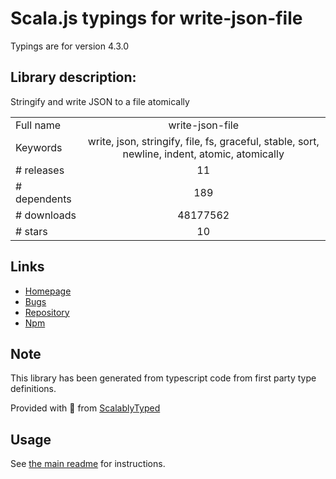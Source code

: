 
# Scala.js typings for write-json-file

Typings are for version 4.3.0

## Library description:
Stringify and write JSON to a file atomically

|                    |                 |
| ------------------ | :-------------: |
| Full name          | write-json-file |
| Keywords           | write, json, stringify, file, fs, graceful, stable, sort, newline, indent, atomic, atomically |
| # releases         | 11 |
| # dependents       | 189 |
| # downloads        | 48177562 |
| # stars            | 10 |

## Links
- [Homepage](https://github.com/sindresorhus/write-json-file#readme)
- [Bugs](https://github.com/sindresorhus/write-json-file/issues)
- [Repository](https://github.com/sindresorhus/write-json-file)
- [Npm](https://www.npmjs.com/package/write-json-file)
    


## Note
This library has been generated from typescript code from first party type definitions.

Provided with :purple_heart: from [ScalablyTyped](https://github.com/oyvindberg/ScalablyTyped)

## Usage
See [the main readme](../../readme.md) for instructions.


